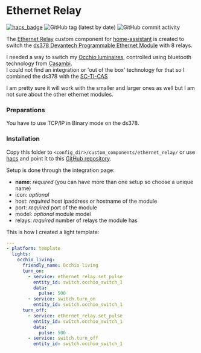 # Ethernet Relay
[![hacs_badge](https://img.shields.io/badge/HACS-Custom-orange.svg)](https://github.com/custom-components/hacs) ![GitHub tag (latest by date)](https://img.shields.io/github/v/tag/hombrelab/home-assistant-ethernet-relay) ![GitHub commit activity](https://img.shields.io/github/last-commit/hombrelab/home-assistant-ethernet-relay)  

The [Ethernet Relay](https://github.com/hombrelab/home-assistant-ethernet-relay) custom component for [home-assistant](https://www.home-assistant.io) is created to switch the [ds378 Devantech Programmable Ethernet Module](https://www.robot-electronics.co.uk/ds378.html) with 8 relays.

I needed a way to switch my [Occhio luminaires](https://www.occhio.de), controlled using bluetooth technology from [Casambi](https://www.casambi.com).  
I could not find an integration or 'out of the box' technology for that so I combined the ds378 with the [SC-TI-CAS](https://www.casambi.nl/a-52395018/schakelaars/sc-ti-cas/#description)

I am pretty sure it will work with the smaller and larger ones as well but I am not sure about the other ethernet modules.

### Preparations
You have to use TCP/IP in Binary mode on the ds378.

### Installation
Copy this folder to `<config_dir>/custom_components/ethernet_relay/` or use [hacs](https://github.com/custom-components/hacs) and point it to this [GitHub repository](https://github.com/hombrelab/home-assistant-ethernet-relay).  

Setup is done through the integration page:  
- **name**: _required_ (you can have more than one setup so choose a unique name)  
- icon: _optional_  
- host: _required_ host ipaddress or hostname of the module  
- port: _required_ port of the module  
- model: _optional_ module model 
- relays: _required_ number of relays the module has  

This is how I created a light template:

```yaml
---
- platform: template
  lights:
    occhio_living:
      friendly_name: Occhio living
      turn_on:
        - service: ethernet_relay.set_pulse
          entity_id: switch.occhio_switch_1
          data:
            pulse: 500
        - service: switch.turn_on
          entity_id: switch.occhio_switch_1
      turn_off:
        - service: ethernet_relay.set_pulse
          entity_id: switch.occhio_switch_1
          data:
            pulse: 500
        - service: switch.turn_off
          entity_id: switch.occhio_switch_1
```